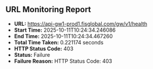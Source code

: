 ## URL Monitoring Report

- **URL:** https://api-gw1-prod1.fisglobal.com/gw/v1/health
- **Start Time:** 2025-10-11T10:24:34.246086
- **End Time:** 2025-10-11T10:24:34.467260
- **Total Time Taken:** 0.221174 seconds
- **HTTP Status Code:** 403
- **Status:** Failure
- **Failure Reason:** HTTP Status Code: 403
